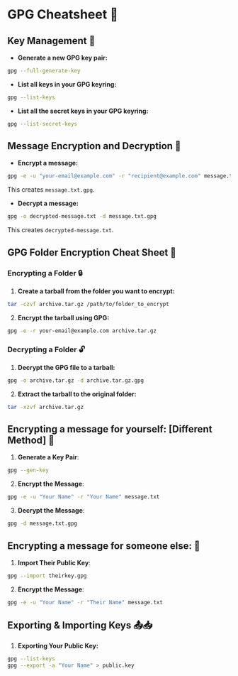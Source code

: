# GPG Cheatsheet 🔐

## Key Management 🔑

- **Generate a new GPG key pair:**

```bash
gpg --full-generate-key
```

- **List all keys in your GPG keyring:** 

```bash
gpg --list-keys
```

- **List all the secret keys in your GPG keyring:**

```bash
gpg --list-secret-keys
```

## Message Encryption and Decryption 💌

- **Encrypt a message:**

```bash
gpg -e -u "your-email@example.com" -r "recipient@example.com" message.txt
```

This creates `message.txt.gpg`.

- **Decrypt a message:**

```bash
gpg -o decrypted-message.txt -d message.txt.gpg
```

This creates `decrypted-message.txt`.

## GPG Folder Encryption Cheat Sheet 📂

### Encrypting a Folder 🔒

1. **Create a tarball from the folder you want to encrypt:**

```bash
tar -czvf archive.tar.gz /path/to/folder_to_encrypt
```

2. **Encrypt the tarball using GPG:** 

```bash
gpg -e -r your-email@example.com archive.tar.gz
```

### Decrypting a Folder 🔓

1. **Decrypt the GPG file to a tarball:**

```bash  
gpg -o archive.tar.gz -d archive.tar.gz.gpg
```

2. **Extract the tarball to the original folder:**

```bash
tar -xzvf archive.tar.gz
```

## Encrypting a message for yourself: [Different Method] 🤔

1. **Generate a Key Pair**:

```bash 
gpg --gen-key
```

2. **Encrypt the Message**:

```bash
gpg -e -u "Your Name" -r "Your Name" message.txt
```

3. **Decrypt the Message**: 

```bash
gpg -d message.txt.gpg
```

## Encrypting a message for someone else: 🤝 

1. **Import Their Public Key**:

```bash
gpg --import theirkey.gpg
```

2. **Encrypt the Message**:

```bash 
gpg -e -u "Your Name" -r "Their Name" message.txt
```

## Exporting & Importing Keys 📤📥

1. **Exporting Your Public Key:**

```bash
gpg --list-keys
gpg --export -a "Your Name" > public.key
```

